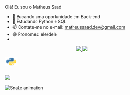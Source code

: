 Olá! Eu sou o Matheus Saad

- 🔭 Bucando uma oportunidade em Back-end
- 🌱 Estudando Python e SQL 
- 📫 Contate-me no e-mail: matheussaad.dev@gmail.com
- 😄 Pronomes: ele/dele 
-
<div align="center">
  <a href="https://github.com/MatheSaad">
  <img height="180em" src="https://github-readme-stats.vercel.app/api?username=MatheSaad&show_icons=true&theme=dark&include_all_commits=true&count_private=true"/>
  <img height="180em" src="https://github-readme-stats.vercel.app/api/top-langs/?username=MatheSaad&layout=compact&langs_count=7&theme=dark"/>
</div>
 <div style="display: inline_block"><br>
 <img align="center" alt="Rafa-Python" height="30" width="40" src="https://raw.githubusercontent.com/devicons/devicon/master/icons/python/python-original.svg">
</div>

##
<div>


 


  <a href="https://www.linkedin.com/in/matheus-lopes-6630041b2/" target="_blank"><img src="https://img.shields.io/badge/-LinkedIn-%230077B5?style=for-the-badge&logo=linkedin&logoColor=white" target="_blank"></a> 
 </div>
 

 ![Snake animation](https://github.com/MatheSaad/MatheSaad/blob/output/github-contribution-grid-snake.svg)

